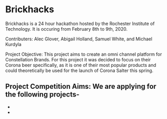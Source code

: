 # Brickhacks

Brickhacks is a 24 hour hackathon hosted by the Rochester Institute of Technology. It is occuring from February 8th to 9th, 2020.

Contributers: 
Alec Glover, Abigail Holland, Samuel White, and Michael Kurdyla

Project Objective:
This project aims to create an omni channel platform for Constellation Brands. For this project it was decided to focus on their Corona beer specifically, as it is one of their most popular products and could theoretically be used for the launch of Corona Salter this spring. 

Project Competition Aims:
We are applying for the following projects-
- 
- 
- 
